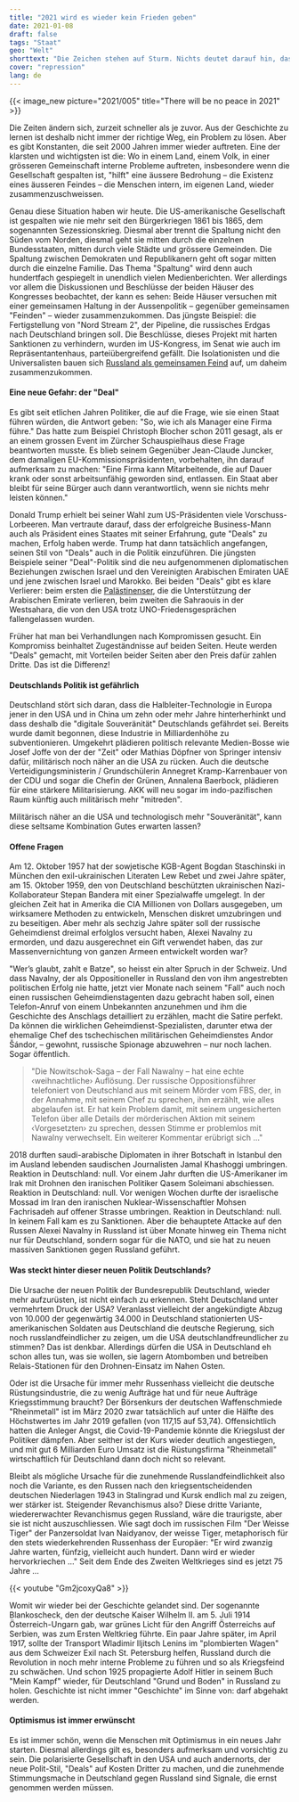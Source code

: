 ```yaml
---
title: "2021 wird es wieder kein Frieden geben"
date: 2021-01-08
draft: false
tags: "Staat"
geo: "Welt"
shorttext: "Die Zeichen stehen auf Sturm. Nichts deutet darauf hin, dass 2021 wieder mehr Frieden einkehren könnte. Es ist Vorsicht angesagt."
cover: "repression"
lang: de
---
```


{{< image_new picture="2021/005" title="There will be no peace in 2021" >}}

Die Zeiten ändern sich, zurzeit schneller als je zuvor. Aus der Geschichte zu lernen ist deshalb nicht immer der richtige Weg, ein Problem zu lösen. Aber es gibt Konstanten, die seit 2000 Jahren immer wieder auftreten. Eine der klarsten und wichtigsten ist die: Wo in einem Land, einem Volk, in einer grösseren Gemeinschaft interne Probleme auftreten, insbesondere wenn die Gesellschaft gespalten ist, "hilft" eine äussere Bedrohung – die Existenz eines äusseren Feindes – die Menschen intern, im eigenen Land, wieder zusammenzuschweissen.

Genau diese Situation haben wir heute. Die US-amerikanische Gesellschaft ist gespalten wie nie mehr seit den Bürgerkriegen 1861 bis 1865, dem sogenannten Sezessionskrieg. Diesmal aber trennt die Spaltung nicht den Süden vom Norden, diesmal geht sie mitten durch die einzelnen Bundesstaaten, mitten durch viele Städte und grössere Gemeinden. Die Spaltung zwischen Demokraten und Republikanern geht oft sogar mitten durch die einzelne Familie. Das Thema "Spaltung" wird denn auch hundertfach gespiegelt in unendlich vielen Medienberichten. Wer allerdings vor allem die Diskussionen und Beschlüsse der beiden Häuser des Kongresses beobachtet, der kann es sehen: Beide Häuser versuchen mit einer gemeinsamen Haltung in der Aussenpolitik – gegenüber gemeinsamen "Feinden" – wieder zusammenzukommen. Das jüngste Beispiel: die Fertigstellung von "Nord Stream 2", der Pipeline, die russisches Erdgas nach Deutschland bringen soll. Die Beschlüsse, dieses Projekt mit harten Sanktionen zu verhindern, wurden im US-Kongress, im Senat wie auch im Repräsentantenhaus, parteiübergreifend gefällt. Die Isolationisten und die Universalisten bauen sich [Russland als gemeinsamen Feind](https://www.forbes.com/sites/kenrapoza/2020/06/26/russias-gazprom-nord-stream-ii-handed-a-potential-death-knell/?sh=3f27aa6b7f6c "Russia’s Nord Stream II Handed A Potential Death Knell") auf, um daheim zusammenzukommen.

#### Eine neue Gefahr: der "Deal"

Es gibt seit etlichen Jahren Politiker, die auf die Frage, wie sie einen Staat führen würden, die Antwort geben: "So, wie ich als Manager eine Firma führe." Das hatte zum Beispiel Christoph Blocher schon 2011 gesagt, als er an einem grossen Event im Zürcher Schauspielhaus diese Frage beantworten musste. Es blieb seinem Gegenüber Jean-Claude Juncker, dem damaligen EU-Kommissionspräsidenten, vorbehalten, ihn darauf aufmerksam zu machen: "Eine Firma kann Mitarbeitende, die auf Dauer krank oder sonst arbeitsunfähig geworden sind, entlassen. Ein Staat aber bleibt für seine Bürger auch dann verantwortlich, wenn sie nichts mehr leisten können."

Donald Trump erhielt bei seiner Wahl zum US-Präsidenten viele Vorschuss-Lorbeeren. Man vertraute darauf, dass der erfolgreiche Business-Mann auch als Präsident eines Staates mit seiner Erfahrung, gute "Deals" zu machen, Erfolg haben werde. Trump hat dann tatsächlich angefangen, seinen Stil von "Deals" auch in die Politik einzuführen. Die jüngsten Beispiele seiner "Deal"-Politik sind die neu aufgenommenen diplomatischen Beziehungen zwischen Israel und den Vereinigten Arabischen Emiraten UAE und jene zwischen Israel und Marokko. Bei beiden "Deals" gibt es klare Verlierer: beim ersten die [Palästinenser](https://www.haaretz.com/opinion/.premium-if-settlers-are-mad-it-must-be-good-1.9075890 "A Deal With UAE? If Israeli Settlers Are Mad, It Must Be Good"), die die Unterstützung der Arabischen Emirate verlieren, beim zweiten die Sahraouis in der Westsahara, die von den USA trotz UNO-Friedensgesprächen fallengelassen wurden.

Früher hat man bei Verhandlungen nach Kompromissen gesucht. Ein Kompromiss beinhaltet Zugeständnisse auf beiden Seiten. Heute werden "Deals" gemacht, mit Vorteilen beider Seiten aber den Preis dafür zahlen Dritte. Das ist die Differenz!

#### Deutschlands Politik ist gefährlich

Deutschland stört sich daran, dass die Halbleiter-Technologie in Europa jener in den USA und in China um zehn oder mehr Jahre hinterherhinkt und dass deshalb die "digitale Souveränität" Deutschlands gefährdet sei. Bereits wurde damit begonnen, diese Industrie in Milliardenhöhe zu subventionieren. Umgekehrt plädieren politisch relevante Medien-Bosse wie Josef Joffe von der der "Zeit" oder Mathias Döpfner von Springer intensiv dafür, militärisch noch näher an die USA zu rücken. Auch die deutsche Verteidigungsministerin / Grundschülerin Annegret Kramp-Karrenbauer von der CDU und sogar die Chefin der Grünen, Annalena Baerbock, plädieren für eine stärkere Militarisierung. AKK will neu sogar im indo-pazifischen Raum künftig auch militärisch mehr "mitreden".

Militärisch näher an die USA und technologisch mehr "Souveränität", kann diese seltsame Kombination Gutes erwarten lassen?

#### Offene Fragen

Am 12. Oktober 1957 hat der sowjetische KGB-Agent Bogdan Staschinski in München den exil-ukrainischen Literaten Lew Rebet und zwei Jahre später, am 15. Oktober 1959, den von Deutschland beschützten ukrainischen Nazi-Kollaborateur Stepan Bandera mit einer Spezialwaffe umgelegt. In der gleichen Zeit hat in Amerika die CIA Millionen von Dollars ausgegeben, um wirksamere Methoden zu entwickeln, Menschen diskret umzubringen und zu beseitigen. Aber mehr als sechzig Jahre später soll der russische Geheimdienst dreimal erfolglos versucht haben, Alexei Navalny zu ermorden, und dazu ausgerechnet ein Gift verwendet haben, das zur Massenvernichtung von ganzen Armeen entwickelt worden war?

"Wer’s glaubt, zahlt e Batze", so heisst ein alter Spruch in der Schweiz. Und dass Navalny, der als Oppositioneller in Russland den von ihm angestrebten politischen Erfolg nie hatte, jetzt vier Monate nach seinem "Fall" auch noch einen russischen Geheimdienstagenten dazu gebracht haben soll, einen Telefon-Anruf von einem Unbekannten anzunehmen und ihm die Geschichte des Anschlags detailliert zu erzählen, macht die Satire perfekt. Da können die wirklichen Geheimdienst-Spezialisten, darunter etwa der ehemalige Chef des tschechischen militärischen Geheimdienstes Andor Šándor, – gewohnt, russische Spionage abzuwehren – nur noch lachen. Sogar öffentlich.

> "Die Nowitschok-Saga – der Fall Nawalny – hat eine echte ‹weihnachtliche› Auflösung. Der russische Oppositionsführer telefoniert von Deutschland aus mit seinem Mörder vom FBS, der, in der Annahme, mit seinem Chef zu sprechen, ihm erzählt, wie alles abgelaufen ist. Er hat kein Problem damit, mit seinem ungesicherten Telefon über alle Details der mörderischen Aktion mit seinem ‹Vorgesetzten› zu sprechen, dessen Stimme er problemlos mit Nawalny verwechselt. Ein weiterer Kommentar erübrigt sich ..."

2018 durften saudi-arabische Diplomaten in ihrer Botschaft in Istanbul den im Ausland lebenden saudischen Journalisten Jamal Khashoggi umbringen. Reaktion in Deutschland: null. Vor einem Jahr durften die US-Amerikaner im Irak mit Drohnen den iranischen Politiker Qasem Soleimani abschiessen. Reaktion in Deutschland: null. Vor wenigen Wochen durfte der israelische Mossad im Iran den iranischen Nuklear-Wissenschaftler Mohsen Fachrisadeh auf offener Strasse umbringen. Reaktion in Deutschland: null. In keinem Fall kam es zu Sanktionen. Aber die behauptete Attacke auf den Russen Alexei Navalny in Russland ist über Monate hinweg ein Thema nicht nur für Deutschland, sondern sogar für die NATO, und sie hat zu neuen massiven Sanktionen gegen Russland geführt.

#### Was steckt hinter dieser neuen Politik Deutschlands?

Die Ursache der neuen Politik der Bundesrepublik Deutschland, wieder mehr aufzurüsten, ist nicht einfach zu erkennen. Steht Deutschland unter vermehrtem Druck der USA? Veranlasst vielleicht der angekündigte Abzug von 10.000 der gegenwärtig 34.000 in Deutschland stationierten US-amerikanischen Soldaten aus Deutschland die deutsche Regierung, sich noch russlandfeindlicher zu zeigen, um die USA deutschlandfreundlicher zu stimmen? Das ist denkbar. Allerdings dürfen die USA in Deutschland eh schon alles tun, was sie wollen, sie lagern  Atombomben und betreiben Relais-Stationen für den Drohnen-Einsatz im Nahen Osten.

Oder ist die Ursache für immer mehr Russenhass vielleicht die deutsche Rüstungsindustrie, die zu wenig Aufträge hat und für neue Aufträge Kriegsstimmung braucht? Der Börsenkurs der deutschen Waffenschmiede "Rheinmetall" ist im März 2020 zwar tatsächlich auf unter die Hälfte des Höchstwertes im Jahr 2019 gefallen (von 117,15 auf 53,74). Offensichtlich hatten die Anleger Angst, die Covid-19-Pandemie könnte die Kriegslust der Politiker dämpfen. Aber seither ist der Kurs wieder deutlich angestiegen, und mit gut 6 Milliarden Euro Umsatz ist die Rüstungsfirma "Rheinmetall" wirtschaftlich für Deutschland dann doch nicht so relevant.

Bleibt als mögliche Ursache für die zunehmende Russlandfeindlichkeit also noch die Variante, es den Russen nach den kriegsentscheidenden deutschen Niederlagen 1943 in Stalingrad und Kursk endlich mal zu zeigen, wer stärker ist. Steigender Revanchismus also? Diese dritte Variante, wiedererwachter Revanchismus gegen Russland, wäre die traurigste, aber sie ist nicht auszuschliessen. Wie sagt doch im russischen Film "Der Weisse Tiger" der Panzersoldat Ivan Naidyanov, der weisse Tiger, metaphorisch für den stets wiederkehrenden Russenhass der Europäer: "Er wird zwanzig Jahre warten, fünfzig, vielleicht auch hundert. Dann wird er wieder hervorkriechen …" Seit dem Ende des Zweiten Weltkrieges sind es jetzt 75 Jahre ...

{{< youtube "Gm2jcoxyQa8" >}}

Womit wir wieder bei der Geschichte gelandet sind. Der sogenannte Blankoscheck, den der deutsche Kaiser Wilhelm II. am 5. Juli 1914 Österreich-Ungarn gab, war grünes Licht für den Angriff Österreichs auf Serbien, was zum Ersten Weltkrieg führte. Ein paar Jahre später, im April 1917, sollte der Transport Wladimir Iljitsch Lenins im "plombierten Wagen" aus dem Schweizer Exil nach St. Petersburg helfen, Russland durch die Revolution in noch mehr interne Probleme zu führen und so als Kriegsfeind zu schwächen. Und schon 1925 propagierte Adolf Hitler in seinem Buch "Mein Kampf" wieder, für Deutschland "Grund und Boden" in Russland zu holen. Geschichte ist nicht immer "Geschichte" im Sinne von: darf abgehakt werden.

#### Optimismus ist immer erwünscht

Es ist immer schön, wenn die Menschen mit Optimismus in ein neues Jahr starten. Diesmal allerdings gilt es, besonders aufmerksam und vorsichtig zu sein. Die polarisierte Gesellschaft in den USA und auch andernorts, der neue Polit-Stil, "Deals" auf Kosten Dritter zu machen, und die zunehmende Stimmungsmache in Deutschland gegen Russland sind Signale, die ernst genommen werden müssen.
